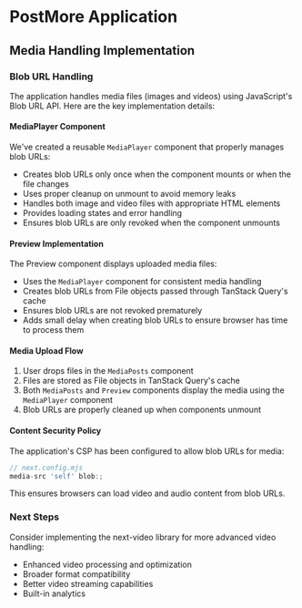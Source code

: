 # PostMore Application

## Media Handling Implementation

### Blob URL Handling

The application handles media files (images and videos) using JavaScript's Blob URL API. Here are the key implementation details:

#### MediaPlayer Component

We've created a reusable `MediaPlayer` component that properly manages blob URLs:

- Creates blob URLs only once when the component mounts or when the file changes
- Uses proper cleanup on unmount to avoid memory leaks
- Handles both image and video files with appropriate HTML elements
- Provides loading states and error handling
- Ensures blob URLs are only revoked when the component unmounts

#### Preview Implementation

The Preview component displays uploaded media files:

- Uses the `MediaPlayer` component for consistent media handling
- Creates blob URLs from File objects passed through TanStack Query's cache
- Ensures blob URLs are not revoked prematurely
- Adds small delay when creating blob URLs to ensure browser has time to process them

#### Media Upload Flow

1. User drops files in the `MediaPosts` component
2. Files are stored as File objects in TanStack Query's cache
3. Both `MediaPosts` and `Preview` components display the media using the `MediaPlayer` component
4. Blob URLs are properly cleaned up when components unmount

#### Content Security Policy

The application's CSP has been configured to allow blob URLs for media:

```js
// next.config.mjs
media-src 'self' blob:;
```

This ensures browsers can load video and audio content from blob URLs.

### Next Steps

Consider implementing the next-video library for more advanced video handling:

- Enhanced video processing and optimization
- Broader format compatibility
- Better video streaming capabilities
- Built-in analytics
